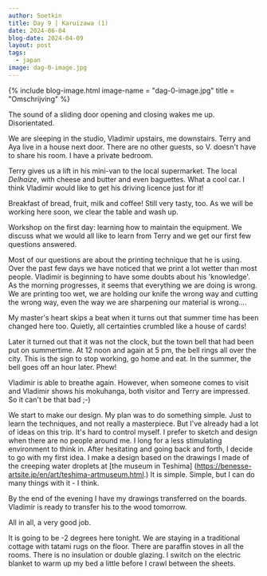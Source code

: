 ```yaml
---
author: Soetkin
title: Day 9 | Karuizawa (1)
date: 2024-06-04
blog-date: 2024-04-09
layout: post
tags:
  - japan
image: dag-0-image.jpg
---
```

{% include blog-image.html image-name = "dag-0-image.jpg"  title = "Omschrijving" %}

The sound of a sliding door opening and closing wakes me up. Disorientated.

We are sleeping in the studio, Vladimir upstairs, me downstairs. Terry and Aya live in a house next door. There are no other guests, so V. doesn't have to share his room. I have a private bedroom.

Terry gives us a lift in his mini-van to the local supermarket. The local *Delhaize*, with cheese and butter and even baguettes. What a cool car. I think Vladimir would like to get his driving licence just for it!

Breakfast of bread, fruit, milk and coffee! Still very tasty, too. As we will be working here soon, we clear the table and wash up.

Workshop on the first day: learning how to maintain the equipment. We discuss what we would all like to learn from Terry and we get our first few questions answered.

Most of our questions are about the printing technique that he is using. Over the past few days we have noticed that we print a lot wetter than most people. Vladimir is beginning to have some doubts about his 'knowledge'. As the morning progresses, it seems that everything we are doing is wrong. We are printing too wet, we are holding our knife the wrong way and cutting the wrong way, even the way we are sharpening our material is wrong....

My master's heart skips a beat when it turns out that summer time has been changed here too. Quietly, all certainties crumbled like a house of cards!

Later it turned out that it was not the clock, but the town bell that had been put on summertime. At 12 noon and again at 5 pm, the bell rings all over the city. This is the sign to stop working, go home and eat. In the summer, the bell goes off an hour later. Phew!

Vladimir is able to breathe again. However, when someone comes to visit and Vladimir shows his mokuhanga, both visitor and Terry are impressed. So it can't be that bad ;-)

We start to make our design. My plan was to do something simple. Just to learn the techniques, and not really a masterpiece. But I've already had a lot of ideas on this trip. It's hard to control myself. I prefer to sketch and design when there are no people around me. I long for a less stimulating environment to think in. After hesitating and going back and forth, I decide to go with my first idea. I make a design based on the drawings I made of the creeping water droplets at [the museum in Teshima] (https://benesse-artsite.jp/en/art/teshima-artmuseum.html.) It is simple. Simple, but I can do many things with it - I think.

By the end of the evening I have my drawings transferred on the boards. Vladimir is ready to transfer his to the wood tomorrow.

All in all, a very good job.

It is going to be -2 degrees here tonight. We are staying in a traditional cottage with tatami rugs on the floor. There are paraffin stoves in all the rooms. There is no insulation or double glazing. I switch on the electric blanket to warm up my bed a little before I crawl between the sheets.
